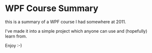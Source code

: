 # WPF Course Summary
this is a summary of a WPF course I had somewhere at 2011.

I've made it into a simple project which anyone can use and (hopefully) learn from.

Enjoy :-)
